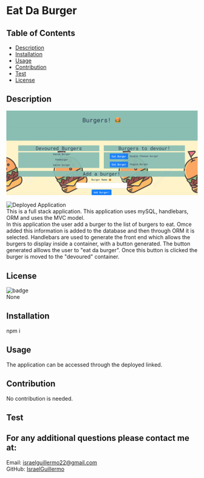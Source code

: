 # Eat Da Burger

## Table of Contents

- [Description](#desciption)
- [Installation](#installation)
- [Usage](#Usage)
- [Contribution](#Contribution)
- [Test](#test)
- [License](#license)

## Description

![Application](./public/assets/images/deployedApp.png)

![Deployed Application](https://shrouded-sands-40182.herokuapp.com/)
<br />
This is a full stack application. This application uses mySQL, handlebars, ORM and uses the MVC model.
<br />
In this application the user add a burger to the list of burgers to eat. Omce added this information is added to the database and then through ORM it is selected. Handlebars are used to generate the front end which allows the burgers to display inside a container, with a button generated. The button generated alllows the user to "eat da burger". Once this button is clicked the burger is moved to the "devoured" container.

## License

![badge](https://img.shields.io/badge/license=None-green)
<br />
None

## Installation

npm i

## Usage

The application can be accessed through the deployed linked.

## Contribution

No contribution is needed.

## Test

## For any additional questions please contact me at:

Email: israelguillermo22@gmail.com
<br />
GitHub: [IsraelGuillermo](https://github.com/IsraelGuillermo)

